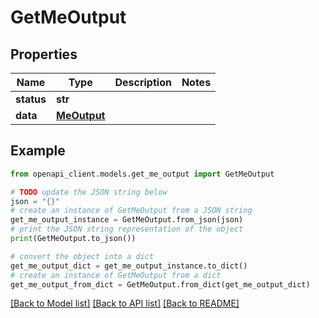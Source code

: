 # GetMeOutput


## Properties

Name | Type | Description | Notes
------------ | ------------- | ------------- | -------------
**status** | **str** |  | 
**data** | [**MeOutput**](MeOutput.md) |  | 

## Example

```python
from openapi_client.models.get_me_output import GetMeOutput

# TODO update the JSON string below
json = "{}"
# create an instance of GetMeOutput from a JSON string
get_me_output_instance = GetMeOutput.from_json(json)
# print the JSON string representation of the object
print(GetMeOutput.to_json())

# convert the object into a dict
get_me_output_dict = get_me_output_instance.to_dict()
# create an instance of GetMeOutput from a dict
get_me_output_from_dict = GetMeOutput.from_dict(get_me_output_dict)
```
[[Back to Model list]](../README.md#documentation-for-models) [[Back to API list]](../README.md#documentation-for-api-endpoints) [[Back to README]](../README.md)


